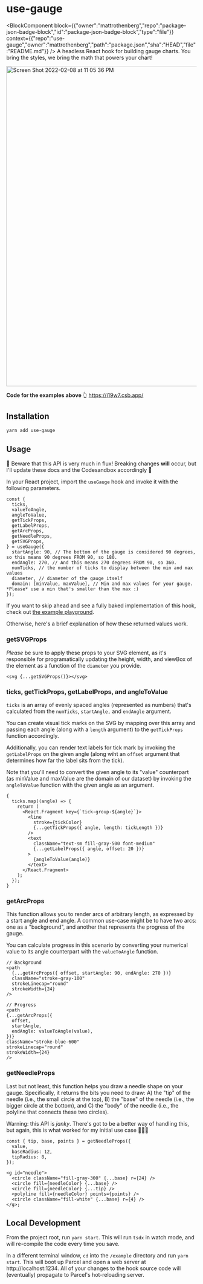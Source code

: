 # use-gauge

<BlockComponent
  block={{"owner":"mattrothenberg","repo":"package-json-badge-block","id":"package-json-badge-block","type":"file"}}
context={{"repo":"use-gauge","owner":"mattrothenberg","path":"package.json","sha":"HEAD","file":"README.md"}}
/>
A headless React hook for building gauge charts. You bring the styles, we bring the math that powers your chart!

<img width="848" alt="Screen Shot 2022-02-08 at 11 05 36 PM" src="https://user-images.githubusercontent.com/5148596/153119954-e80dd6c0-e7f4-4a21-8b49-ef3282885bcd.png">

**Code for the examples above** 👆
https://i19w7.csb.app/

## Installation

```bash
yarn add use-gauge
```

## Usage

🚨 Beware that this API is very much in flux! Breaking changes **will** occur, but I'll update these docs and the Codesandbox accordingly 🚨

In your React project, import the `useGauge` hook and invoke it with the following parameters.

```tsx
const {
  ticks,
  valueToAngle,
  angleToValue,
  getTickProps,
  getLabelProps,
  getArcProps,
  getNeedleProps,
  getSVGProps,
} = useGauge({
  startAngle: 90, // The bottom of the gauge is considered 90 degrees, so this means 90 degrees FROM 90, so 180.
  endAngle: 270, // And this means 270 degrees FROM 90, so 360.
  numTicks, // the number of ticks to display between the min and max values
  diameter, // diameter of the gauge itself
  domain: [minValue, maxValue], // Min and max values for your gauge. *Please* use a min that's smaller than the max :)
});
```

If you want to skip ahead and see a fully baked implementation of this hook, check out [the example playground](/example/index.tsx).

Otherwise, here's a brief explanation of how these returned values work.

### getSVGProps

_Please_ be sure to apply these props to your SVG element, as it's responsible for programatically updating the height, width, and viewBox of the element as a function of the `diameter` you provide.

```tsx
<svg {...getSVGProps()}></svg>
```

### ticks, getTickProps, getLabelProps, and angleToValue

`ticks` is an array of evenly spaced angles (represented as numbers) that's calculated from the `numTicks`, `startAngle,` and `endAngle` argument.

You can create visual tick marks on the SVG by mapping over this array and passing each angle (along with a `length` argument) to the `getTickProps` function accordingly.

Additionally, you can render text labels for tick mark by invoking the `getLabelProps` on the given angle (along wiht an `offset` argument that determines how far the label sits from the tick).

Note that you'll need to convert the given angle to its "value" counterpart (as minValue and maxValue are the domain of our dataset) by invoking the `angleToValue` function with the given angle as an argument.

```tsx
{
  ticks.map((angle) => {
    return (
      <React.Fragment key={`tick-group-${angle}`}>
        <line
          stroke={tickColor}
          {...getTickProps({ angle, length: tickLength })}
        />
        <text
          className="text-sm fill-gray-500 font-medium"
          {...getLabelProps({ angle, offset: 20 })}
        >
          {angleToValue(angle)}
        </text>
      </React.Fragment>
    );
  });
}
```

### getArcProps

This function allows you to render arcs of arbitrary length, as expressed by a start angle and end angle. A common use-case might be to have two arcs: one as a "background", and another that represents the progress of the gauge.

You can calculate progress in this scenario by converting your numerical value to its angle counterpart with the `valueToAngle` function.

```tsx
// Background
<path
  {...getArcProps({ offset, startAngle: 90, endAngle: 270 })}
  className="stroke-gray-100"
  strokeLinecap="round"
  strokeWidth={24}
/>

// Progress
<path
{...getArcProps({
  offset,
  startAngle,
  endAngle: valueToAngle(value),
})}
className="stroke-blue-600"
strokeLinecap="round"
strokeWidth={24}
/>
```

### getNeedleProps

Last but not least, this function helps you draw a needle shape on your gauge. Specifically, it returns the bits you need to draw: A) the "tip" of the needle (i.e., the small circle at the top), B) the "base" of the needle (i.e., the bigger circle at the bottom), and C) the "body" of the needle (i.e., the polyline that connects these two circles).

Warning: this API is _janky_. There's got to be a better way of handling this, but again, this is what worked for my initial use case 🤷🏻‍♂️

```tsx
const { tip, base, points } = getNeedleProps({
  value,
  baseRadius: 12,
  tipRadius: 8,
});

<g id="needle">
  <circle className="fill-gray-300" {...base} r={24} />
  <circle fill={needleColor} {...base} />
  <circle fill={needleColor} {...tip} />
  <polyline fill={needleColor} points={points} />
  <circle className="fill-white" {...base} r={4} />
</g>;
```

## Local Development

From the project root, run `yarn start`. This will run `tsdx` in watch mode, and will re-compile the code every time you save.

In a different terminal window, `cd` into the `/example` directory and run `yarn start`. This will boot up Parcel and open a web server at http://localhost:1234. All of your changes to the hook source code will (eventually) propagate to Parcel's hot-reloading server.
